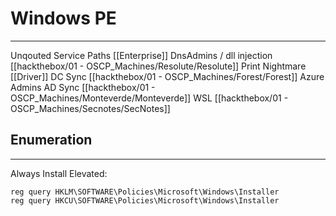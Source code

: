 # Windows PE
----------


Unqouted Service Paths [[Enterprise]]
DnsAdmins / dll injection [[hackthebox/01 - OSCP_Machines/Resolute/Resolute]]
Print Nightmare [[Driver]]
DC Sync [[hackthebox/01 - OSCP_Machines/Forest/Forest]]
Azure Admins AD Sync [[hackthebox/01 - OSCP_Machines/Monteverde/Monteverde]]
WSL [[hackthebox/01 - OSCP_Machines/Secnotes/SecNotes]]







## Enumeration
-----------



Always Install Elevated:

```
reg query HKLM\SOFTWARE\Policies\Microsoft\Windows\Installer
reg query HKCU\SOFTWARE\Policies\Microsoft\Windows\Installer
```